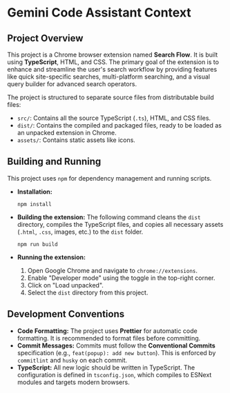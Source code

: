 # Gemini Code Assistant Context

## Project Overview

This project is a Chrome browser extension named **Search Flow**. It is built using **TypeScript**, HTML, and CSS. The primary goal of the extension is to enhance and streamline the user's search workflow by providing features like quick site-specific searches, multi-platform searching, and a visual query builder for advanced search operators.

The project is structured to separate source files from distributable build files:
- `src/`: Contains all the source TypeScript (`.ts`), HTML, and CSS files.
- `dist/`: Contains the compiled and packaged files, ready to be loaded as an unpacked extension in Chrome.
- `assets/`: Contains static assets like icons.

## Building and Running

This project uses `npm` for dependency management and running scripts.

- **Installation:**
  ```shell
  npm install
  ```

- **Building the extension:**
  The following command cleans the `dist` directory, compiles the TypeScript files, and copies all necessary assets (`.html`, `.css`, images, etc.) to the `dist` folder.
  ```shell
  npm run build
  ```

- **Running the extension:**
  1.  Open Google Chrome and navigate to `chrome://extensions`.
  2.  Enable "Developer mode" using the toggle in the top-right corner.
  3.  Click on "Load unpacked".
  4.  Select the `dist` directory from this project.

## Development Conventions

- **Code Formatting:** The project uses **Prettier** for automatic code formatting. It is recommended to format files before committing.
- **Commit Messages:** Commits must follow the **Conventional Commits** specification (e.g., `feat(popup): add new button`). This is enforced by `commitlint` and `husky` on each commit.
- **TypeScript:** All new logic should be written in TypeScript. The configuration is defined in `tsconfig.json`, which compiles to ESNext modules and targets modern browsers.
